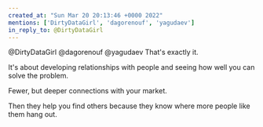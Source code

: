 ```yaml
---
created_at: "Sun Mar 20 20:13:46 +0000 2022"
mentions: ['DirtyDataGirl', 'dagorenouf', 'yagudaev']
in_reply_to: @DirtyDataGirl
---
```


@DirtyDataGirl @dagorenouf @yagudaev That's exactly it. 

It's about developing relationships with people and seeing how well you can solve the problem. 

Fewer, but deeper connections with your market.

Then they help you find others because they know where more people like them hang out.